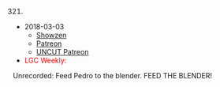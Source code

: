 321.
   * 2018-03-03
      * [Showzen]()
      * [Patreon]()
      * [UNCUT Patreon]()
   * <span style="color:red">LGC Weekly:</span>

Unrecorded: Feed Pedro to the blender.  FEED THE BLENDER!
